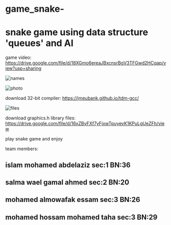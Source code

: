 

# game_snake-
# snake game using data structure 'queues' and AI



game video:
https://drive.google.com/file/d/18XGmo6ereaJBxcnsrBgV3TFGwd2HCqap/view?usp=sharing


![names](https://user-images.githubusercontent.com/84816935/169643145-9d180a14-26c3-4db7-b0c8-507cd3cbea1d.PNG)


![photo](https://user-images.githubusercontent.com/84816935/169643066-881e0f3e-a77d-4a9e-b058-12e1d3e3a5e5.PNG)



download 32-bit compiler:
https://jmeubank.github.io/tdm-gcc/


![files](https://user-images.githubusercontent.com/84816935/169643812-8e2b665e-a242-4e4d-9ea7-aa32227cc598.PNG)



download graphics.h library files:
https://drive.google.com/file/d/16xZBvFXf7yFjxwTpuyevK1KPuLgUeZFh/view


play snake game and enjoy


team members:

## islam mohamed abdelaziz   sec:1  BN:36
## salma wael gamal ahmed    sec:2  BN:20
## mohamed almowafak essam   sec:3 BN:26
## mohamed hossam mohamed taha  sec:3  BN:29
